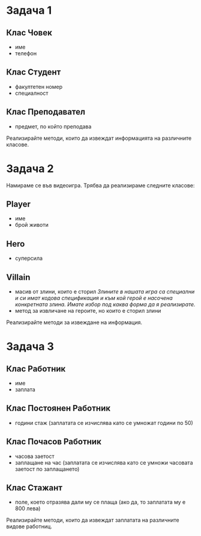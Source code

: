 # Задача 1
## Клас Човек
- име
- телефон
## Клас Студент
- факултетен номер
- специалност
## Клас Преподавател
- предмет, по който преподава

Реализирайте методи, които да извеждат информацията на различните класове.


# Задача 2
Намираме се във видеоигра. Трябва да реализираме следните класове:
## Player
- име
- брой животи
## Hero
- суперсила
## Villain
- масив от злини, които е сторил *Злините в нашата игра са специални и си имат кодова спецификация и към кой герой е насочена конкретната злина. Имате избор под каква форма да я реализирате.*
- метод за извличане на героите, но които е сторил злини

Реализирайте методи за извеждане на информация. 

# Задача 3
## Клас Работник
- име
- заплата
## Клас Постоянен Работник
- години стаж (заплатата се изчислява като се умножат години по 50)
## Клас Почасов Работник
- часова заетост
- заплащане на час (заплатата се изчислява като се умножи часовата заетост по заплащането)
## Клас Стажант
- поле, което отразява дали му се плаща (ако да, то заплатата му е 800 лева)

Реализирайте методи, които да извеждат заплатата на различните видове работниц.
